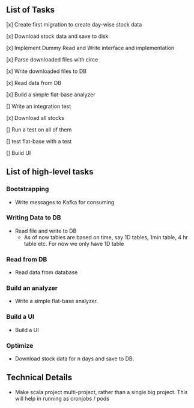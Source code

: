 ## List of Tasks
[x] Create first migration to create day-wise stock data

[x] Download stock data and save to disk

[x] Implement Dummy Read and Write interface and implementation

[x] Parse downloaded files with circe

[x] Write downloaded files to DB

[x] Read data from DB

[x] Build a simple flat-base analyzer

[] Write an integration test

[x] Download all stocks 

[] Run a test on all of them

[] test flat-base with a test

[] Build UI


## List of high-level tasks
### Bootstrapping
* Write messages to Kafka for consuming

### Writing Data to DB
* Read file and write to DB
    * As of now tables are based on time, say 1D tables, 1min table, 4 hr table etc. For now we only have 1D table

### Read from DB
* Read data from database

### Build an analyzer
* Write a simple flat-base analyzer.

### Build a UI
* Build a UI

### Optimize
* Download stock data for n days and save to DB.


## Technical Details
* Make scala project multi-project, rather than a single big project. This will help in running as cronjobs / pods
